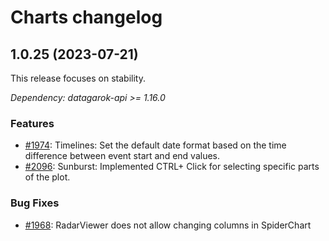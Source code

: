 # Charts changelog

## 1.0.25 (2023-07-21)

This release focuses on stability.

*Dependency: datagarok-api >= 1.16.0*

### Features

* [#1974](https://github.com/datagrok-ai/public/issues/1974): Timelines: Set the default date format based on the time difference between event start and end values.
* [#2096](https://github.com/datagrok-ai/public/issues/2096): Sunburst: Implemented CTRL+ Click for selecting specific parts of the plot.

### Bug Fixes

* [#1968](https://github.com/datagrok-ai/public/issues/1968): RadarViewer does not allow changing columns in SpiderChart

